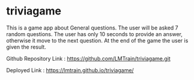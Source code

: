 # triviagame

This is a game app about General questions. The user will be asked 7 random questions. The user has only 10 seconds to provide an answer, otherwise it move to the next question. At the end of the game the user is given the result.

Github Repository Link : https://github.com/LMTrain/triviagame.git

Deployed Link : https://lmtrain.github.io/triviagame/
